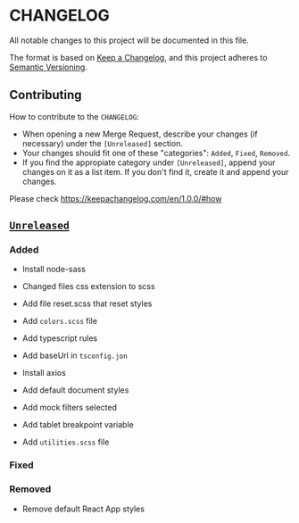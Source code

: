 # CHANGELOG

All notable changes to this project will be documented in this file.

The format is based on [Keep a Changelog](https://keepachangelog.com/en/1.0.0/),
and this project adheres to
[Semantic Versioning](https://semver.org/spec/v2.0.0.html).

## Contributing

How to contribute to the `CHANGELOG`:

- When opening a new Merge Request, describe your changes (if necessary) under
  the `[Unreleased]` section.
- Your changes should fit one of these "categories": `Added`, `Fixed`,
  `Removed`.
- If you find the appropiate category under `[Unreleased]`, append your changes
  on it as a list item. If you don't find it, create it and append your changes.

Please check https://keepachangelog.com/en/1.0.0/#how

## [`Unreleased`]

### Added

- Install node-sass
- Changed files css extension to scss

- Add file reset.scss that reset styles

- Add `colors.scss` file
- Add typescript rules
- Add baseUrl in `tsconfig.jon`
- Install axios
- Add default document styles
- Add mock filters selected
- Add tablet breakpoint variable
- Add `utilities.scss` file

### Fixed

### Removed

- Remove default React App styles

[`unreleased`]:
  https://github.com/MikeG96/jobs-listings-with-filtering/-/compare/master...development
